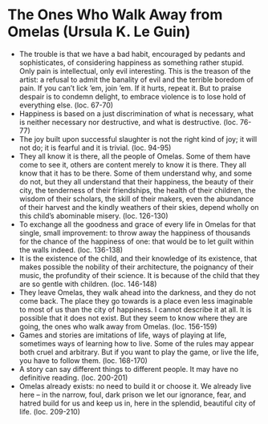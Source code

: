 # The Ones Who Walk Away from Omelas (Ursula K. Le Guin)
* The trouble is that we have a bad habit, encouraged by pedants and sophisticates, of considering happiness as something rather stupid. Only pain is intellectual, only evil interesting. This is the treason of the artist: a refusal to admit the banality of evil and the terrible boredom of pain. If you can’t lick ’em, join ’em. If it hurts, repeat it. But to praise despair is to condemn delight, to embrace violence is to lose hold of everything else. (loc. 67-70)
* Happiness is based on a just discrimination of what is necessary, what is neither necessary nor destructive, and what is destructive. (loc. 76-77)
* The joy built upon successful slaughter is not the right kind of joy; it will not do; it is fearful and it is trivial. (loc. 94-95)
* They all know it is there, all the people of Omelas. Some of them have come to see it, others are content merely to know it is there. They all know that it has to be there. Some of them understand why, and some do not, but they all understand that their happiness, the beauty of their city, the tenderness of their friendships, the health of their children, the wisdom of their scholars, the skill of their makers, even the abundance of their harvest and the kindly weathers of their skies, depend wholly on this child’s abominable misery. (loc. 126-130)
* To exchange all the goodness and grace of every life in Omelas for that single, small improvement: to throw away the happiness of thousands for the chance of the happiness of one: that would be to let guilt within the walls indeed. (loc. 136-138)
* It is the existence of the child, and their knowledge of its existence, that makes possible the nobility of their architecture, the poignancy of their music, the profundity of their science. It is because of the child that they are so gentle with children. (loc. 146-148)
* They leave Omelas, they walk ahead into the darkness, and they do not come back. The place they go towards is a place even less imaginable to most of us than the city of happiness. I cannot describe it at all. It is possible that it does not exist. But they seem to know where they are going, the ones who walk away from Omelas. (loc. 156-159)
* Games and stories are imitations of life, ways of playing at life, sometimes ways of learning how to live. Some of the rules may appear both cruel and arbitrary. But if you want to play the game, or live the life, you have to follow them. (loc. 168-170)
* A story can say different things to different people. It may have no definitive reading. (loc. 200-201)
* Omelas already exists: no need to build it or choose it. We already live here – in the narrow, foul, dark prison we let our ignorance, fear, and hatred build for us and keep us in, here in the splendid, beautiful city of life. (loc. 209-210)